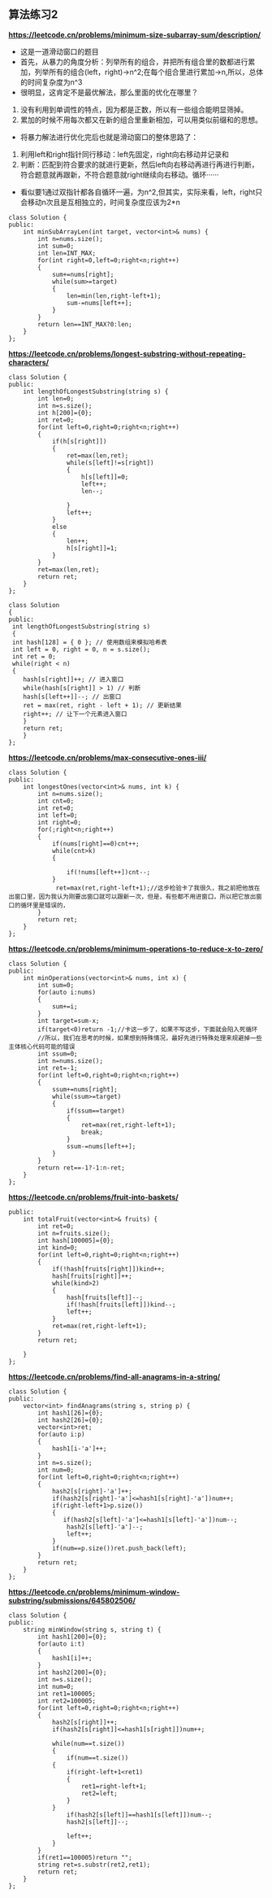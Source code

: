 ## 算法练习2
**https://leetcode.cn/problems/minimum-size-subarray-sum/description/**
- 这是一道滑动窗口的题目
- 首先，从暴力的角度分析：列举所有的组合，并把所有组合里的数都进行累加，列举所有的组合(left，right)->n^2;在每个组合里进行累加->n,所以，总体的时间复杂度为n^3
- 很明显，这肯定不是最优解法，那么里面的优化在哪里？
 1. 没有利用到单调性的特点，因为都是正数，所以有一些组合能明显筛掉。
 2. 累加的时候不用每次都又在新的组合里重新相加，可以用类似前缀和的思想。
- 将暴力解法进行优化完后也就是滑动窗口的整体思路了：
 1. 利用left和right指针同行移动：left先固定，right向右移动并记录和
 2. 判断：匹配到符合要求的就进行更新，然后left向右移动再进行再进行判断，符合题意就再跟新，不符合题意就right继续向右移动。循环······
- 看似要1通过双指针都各自循环一遍，为n^2,但其实，实际来看，left，right只会移动n次且是互相独立的，时间复杂度应该为2*n
```
class Solution {
public:
    int minSubArrayLen(int target, vector<int>& nums) {
        int n=nums.size();
        int sum=0;
        int len=INT_MAX;
        for(int right=0,left=0;right<n;right++)
        {
            sum+=nums[right];
            while(sum>=target)
            {
                len=min(len,right-left+1);
                sum-=nums[left++];
            }
        }
        return len==INT_MAX?0:len;
    }
};
```



**https://leetcode.cn/problems/longest-substring-without-repeating-characters/**
```
class Solution {
public:
    int lengthOfLongestSubstring(string s) {
        int len=0;
        int n=s.size();
        int h[200]={0};
        int ret=0;
        for(int left=0,right=0;right<n;right++)
        {
            if(h[s[right]])
            {
                ret=max(len,ret);
                while(s[left]!=s[right])
                {
                    h[s[left]]=0;
                    left++;
                    len--;
                    
                }
                left++;
            }
            else
            {
                len++;
                h[s[right]]=1;
            }
        }
        ret=max(len,ret);
        return ret;
    }
};
```

```
class Solution 
{
public:
 int lengthOfLongestSubstring(string s) 
 {
 int hash[128] = { 0 }; // 使⽤数组来模拟哈希表 
 int left = 0, right = 0, n = s.size();
 int ret = 0;
 while(right < n)
 {
    hash[s[right]]++; // 进⼊窗⼝ 
    while(hash[s[right]] > 1) // 判断 
    hash[s[left++]]--; // 出窗⼝ 
    ret = max(ret, right - left + 1); // 更新结果 
    right++; // 让下⼀个元素进⼊窗⼝ 
    }
    return ret;
    }
};
```
**https://leetcode.cn/problems/max-consecutive-ones-iii/**
```
class Solution {
public:
    int longestOnes(vector<int>& nums, int k) {
        int n=nums.size();
        int cnt=0;
        int ret=0;
        int left=0;
        int right=0;
        for(;right<n;right++)
        {
            if(nums[right]==0)cnt++;
            while(cnt>k)
            {
               
                if(!nums[left++])cnt--;
            }
             ret=max(ret,right-left+1);//这步检验卡了我很久，我之前把他放在出窗口里，因为我认为刚要出窗口就可以跟新一次，但是，有些都不用进窗口，所以把它放出窗口的循环里是错误的，
        }
        return ret;
    }
};
```
**https://leetcode.cn/problems/minimum-operations-to-reduce-x-to-zero/**
```
class Solution {
public:
    int minOperations(vector<int>& nums, int x) {
        int sum=0;
        for(auto i:nums)
        {
            sum+=i;
        }
        int target=sum-x;
        if(target<0)return -1;//卡这一步了，如果不写这步，下面就会陷入死循环
        //所以，我们在思考的时候，如果想到特殊情况，最好先进行特殊处理来规避掉一些主体核心代码可能的错误
        int ssum=0;
        int n=nums.size();
        int ret=-1;
        for(int left=0,right=0;right<n;right++)
        {
            ssum+=nums[right];
            while(ssum>=target)
            {
                if(ssum==target)
                {
                    ret=max(ret,right-left+1);
                    break;
                }
                ssum-=nums[left++];
            }
        }
        return ret==-1?-1:n-ret;
    }
};
```


**https://leetcode.cn/problems/fruit-into-baskets/**
```class Solution {
public:
    int totalFruit(vector<int>& fruits) {
        int ret=0;
        int n=fruits.size();
        int hash[100005]={0};
        int kind=0;
        for(int left=0,right=0;right<n;right++)
        {
            if(!hash[fruits[right]])kind++;
            hash[fruits[right]]++;
            while(kind>2)
            {
                hash[fruits[left]]--;
                if(!hash[fruits[left]])kind--;
                left++;
            }
            ret=max(ret,right-left+1);
        }
        return ret;

    }
};
```
**https://leetcode.cn/problems/find-all-anagrams-in-a-string/**
```
class Solution {
public:
    vector<int> findAnagrams(string s, string p) {
        int hash1[26]={0};
        int hash2[26]={0};
        vector<int>ret;
        for(auto i:p)
        {
            hash1[i-'a']++;
        }
        int n=s.size();
        int num=0;
        for(int left=0,right=0;right<n;right++)
        {
            hash2[s[right]-'a']++;
            if(hash2[s[right]-'a']<=hash1[s[right]-'a'])num++;
            if(right-left+1>p.size())
            {
               if(hash2[s[left]-'a']<=hash1[s[left]-'a'])num--;
                hash2[s[left]-'a']--;
                left++;
            }
            if(num==p.size())ret.push_back(left);
        }
        return ret;
    }
};
```

**https://leetcode.cn/problems/minimum-window-substring/submissions/645802506/**
```
class Solution {
public:
    string minWindow(string s, string t) {
        int hash1[200]={0};
        for(auto i:t)
        {
            hash1[i]++;
        }
        int hash2[200]={0};
        int n=s.size();
        int num=0;
        int ret1=100005;
        int ret2=100005;
        for(int left=0,right=0;right<n;right++)
        {
            hash2[s[right]]++;
            if(hash2[s[right]]<=hash1[s[right]])num++;
            
            while(num==t.size())
            {
                if(num==t.size())
            {
                if(right-left+1<ret1)
                {
                    ret1=right-left+1;
                    ret2=left;
                }
            }
                if(hash2[s[left]]==hash1[s[left]])num--;
                hash2[s[left]]--;
                
                left++;
            }
        }
        if(ret1==100005)return "";
        string ret=s.substr(ret2,ret1);
        return ret;
    }
};
```